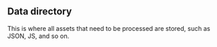## Data directory

This is where all assets that need to be processed are stored, such as JSON, JS, and so on.

